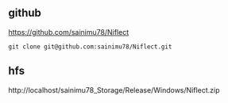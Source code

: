 ## github

https://github.com/sainimu78/Niflect

```
git clone git@github.com:sainimu78/Niflect.git
```

## hfs

http://localhost/sainimu78_Storage/Release/Windows/Niflect.zip

